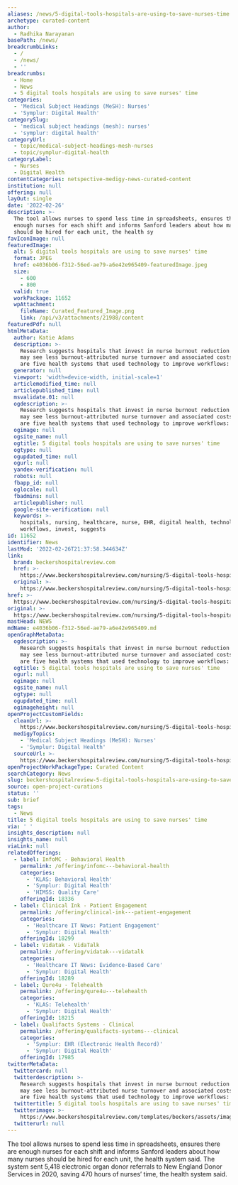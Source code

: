 ```yaml
---
aliases: /news/5-digital-tools-hospitals-are-using-to-save-nurses-time
archetype: curated-content
author:
  - Radhika Narayanan
basePath: /news/
breadcrumbLinks:
  - /
  - /news/
  - ''
breadcrumbs:
  - Home
  - News
  - 5 digital tools hospitals are using to save nurses' time
categories:
  - 'Medical Subject Headings (MeSH): Nurses'
  - 'Symplur: Digital Health'
categorySlug:
  - 'medical subject headings (mesh): nurses'
  - 'symplur: digital health'
categoryUrl:
  - topic/medical-subject-headings-mesh-nurses
  - topic/symplur-digital-health
categoryLabel:
  - Nurses
  - Digital Health
contentCategories: netspective-medigy-news-curated-content
institution: null
offering: null
layOut: single
date: '2022-02-26'
description: >-
  The tool allows nurses to spend less time in spreadsheets, ensures there are
  enough nurses for each shift and informs Sanford leaders about how many nurses
  should be hired for each unit, the health sy
favIconImage: null
featuredImage:
  alt: 5 digital tools hospitals are using to save nurses' time
  format: JPEG
  href: e4036b06-f312-56ed-ae79-a6e42e965409-featuredImage.jpeg
  size:
    - 600
    - 800
  valid: true
  workPackage: 11652
  wpAttachment:
    fileName: Curated_Featured_Image.png
    link: /api/v3/attachments/21988/content
featuredPdf: null
htmlMetaData:
  author: Katie Adams
  description: >-
    Research suggests hospitals that invest in nurse burnout reduction programs
    may see less burnout-attributed nurse turnover and associated costs. Here
    are five health systems that used technology to improve workflows:
  generator: null
  viewport: 'width=device-width, initial-scale=1'
  articlemodified_time: null
  articlepublished_time: null
  msvalidate.01: null
  ogdescription: >-
    Research suggests hospitals that invest in nurse burnout reduction programs
    may see less burnout-attributed nurse turnover and associated costs. Here
    are five health systems that used technology to improve workflows:
  ogimage: null
  ogsite_name: null
  ogtitle: 5 digital tools hospitals are using to save nurses' time
  ogtype: null
  ogupdated_time: null
  ogurl: null
  yandex-verification: null
  robots: null
  fbapp_id: null
  oglocale: null
  fbadmins: null
  articlepublisher: null
  google-site-verification: null
  keywords: >-
    hospitals, nursing, healthcare, nurse, EHR, digital health, technology,
    workflows, invest, suggests
id: 11652
identifier: News
lastMod: '2022-02-26T21:37:58.344634Z'
link:
  brand: beckershospitalreview.com
  href: >-
    https://www.beckershospitalreview.com/nursing/5-digital-tools-hospitals-are-using-to-save-nurses-time.html
  original: >-
    https://www.beckershospitalreview.com/nursing/5-digital-tools-hospitals-are-using-to-save-nurses-time.html
href: >-
  https://www.beckershospitalreview.com/nursing/5-digital-tools-hospitals-are-using-to-save-nurses-time.html
original: >-
  https://www.beckershospitalreview.com/nursing/5-digital-tools-hospitals-are-using-to-save-nurses-time.html
mastHead: NEWS
mdName: e4036b06-f312-56ed-ae79-a6e42e965409.md
openGraphMetaData:
  ogdescription: >-
    Research suggests hospitals that invest in nurse burnout reduction programs
    may see less burnout-attributed nurse turnover and associated costs. Here
    are five health systems that used technology to improve workflows:
  ogtitle: 5 digital tools hospitals are using to save nurses' time
  ogurl: null
  ogimage: null
  ogsite_name: null
  ogtype: null
  ogupdated_time: null
  ogimageheight: null
openProjectCustomFields:
  cleanUrl: >-
    https://www.beckershospitalreview.com/nursing/5-digital-tools-hospitals-are-using-to-save-nurses-time.html
  medigyTopics:
    - 'Medical Subject Headings (MeSH): Nurses'
    - 'Symplur: Digital Health'
  sourceUrl: >-
    https://www.beckershospitalreview.com/nursing/5-digital-tools-hospitals-are-using-to-save-nurses-time.html
openProjectWorkPackageType: Curated Content
searchCategory: News
slug: beckershospitalreview-5-digital-tools-hospitals-are-using-to-save-nurses-time
source: open-project-curations
status: ''
sub: brief
tags:
  - News
title: 5 digital tools hospitals are using to save nurses' time
via: ' '
insights_description: null
insights_name: null
viaLink: null
relatedOfferings:
  - label: InfoMC - Behavioral Health
    permalink: /offering/infomc---behavioral-health
    categories:
      - 'KLAS: Behavioral Health'
      - 'Symplur: Digital Health'
      - 'HIMSS: Quality Care'
    offeringId: 18336
  - label: Clinical Ink - Patient Engagement
    permalink: /offering/clinical-ink---patient-engagement
    categories:
      - 'Healthcare IT News: Patient Engagement'
      - 'Symplur: Digital Health'
    offeringId: 18299
  - label: Vidatak - VidaTalk
    permalink: /offering/vidatak---vidatalk
    categories:
      - 'Healthcare IT News: Evidence-Based Care'
      - 'Symplur: Digital Health'
    offeringId: 18289
  - label: Qure4u - Telehealth
    permalink: /offering/qure4u---telehealth
    categories:
      - 'KLAS: Telehealth'
      - 'Symplur: Digital Health'
    offeringId: 18215
  - label: Qualifacts Systems - Clinical
    permalink: /offering/qualifacts-systems---clinical
    categories:
      - 'Symplur: EHR (Electronic Health Record)'
      - 'Symplur: Digital Health'
    offeringId: 17985
twitterMetaData:
  twittercard: null
  twitterdescription: >-
    Research suggests hospitals that invest in nurse burnout reduction programs
    may see less burnout-attributed nurse turnover and associated costs. Here
    are five health systems that used technology to improve workflows:
  twittertitle: 5 digital tools hospitals are using to save nurses' time
  twitterimage: >-
    https://www.beckershospitalreview.com/templates/beckers/assets/images/bhr-og-image.png
  twitterurl: null
---
```

<p>The tool allows nurses to spend less time in spreadsheets, ensures there are enough nurses for each shift and informs Sanford leaders about how many nurses should be hired for each unit, the health system said.
The system sent 5,418 electronic organ donor referrals to New England Donor Services in 2020, saving 470 hours of nurses’ time, the health system said.</p>